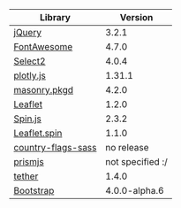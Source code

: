 | Library | Version |
| --- | --- |
| [jQuery](http://jquery.com/) | 3.2.1 |
| [FontAwesome](http://fontawesome.io/) | 4.7.0 |
| [Select2](https://select2.org) | 4.0.4 |
| [plotly.js](https://plot.ly/javascript/) | 1.31.1 |
| [masonry.pkgd](https://masonry.desandro.com/) | 4.2.0 |
| [Leaflet](http://leafletjs.com/) | 1.2.0 |
| [Spin.js](http://spin.js.org/) | 2.3.2 |
| [Leaflet.spin](https://github.com/makinacorpus/Leaflet.Spin) | 1.1.0 |
| [country-flags-sass](https://github.com/yhnavein/country-flags-sass) | no release |
| [prismjs](http://prismjs.com/) | not specified :/ |
| [tether](http://tether.io/) | 1.4.0 |
| [Bootstrap](http://getbootstrap.com/) | 4.0.0-alpha.6 |

